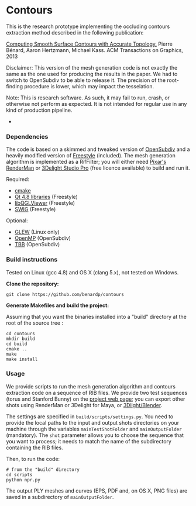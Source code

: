Contours
==

This is the research prototype implementing the occluding contours
extraction method described in the following publication:

[Computing Smooth Surface Contours with Accurate Topology.](http://www.labri.fr/perso/pbenard/publications/contours.html)
Pierre Bénard, Aaron Hertzmann, Michael Kass. ACM Transactions on
Graphics, 2013

Disclaimer: This version of the mesh generation code is not exactly
the same as the one used for producing the results in the paper. We
had to switch to OpenSubdiv to be able to release it. The precision of the
root-finding procedure is lower, which may impact the tesselation.

Note: This is research software. As such, it may fail to run, crash,
or otherwise not perform as expected. It is not intended for regular
use in any kind of production pipeline.

-

### Dependencies

The code is based on a skimmed and tweaked version of
[OpenSubdiv](http://graphics.pixar.com/opensubdiv/) and a heavily
modified version of [Freestyle](http://freestyle.sourceforge.net/)
(included).  The mesh generation algorithm is implemented as a
RifFilter; you will either need
[Pixar's RenderMan](http://renderman.pixar.com/) or
[3Delight Studio Pro](http://www.3delight.com/) (free licence
available) to build and run it.

Required:
* [cmake](http://www.cmake.org/cmake/resources/software.html)
* [Qt 4.8 libraries](http://qt-project.org/downloads) (Freestyle)
* [libQGLViewer](http://www.libqglviewer.com/) (Freestyle)
* [SWIG](http://www.swig.org/) (Freestyle)

Optional:
* [GLEW](http://sourceforge.net/projects/glew/) (Linux only)
* [OpenMP](http://openmp.org/wp/) (OpenSubdiv)
* [TBB](https://www.threadingbuildingblocks.org/) (OpenSubdiv)


### Build instructions
Tested on Linux (gcc 4.8) and OS X (clang 5.x), not tested on Windows.

__Clone the repository:__

````
git clone https://github.com/benardp/contours
````

__Generate Makefiles and build the project:__

Assuming that you want the binaries installed into a "build" directory
at the root of the source tree :

````
cd contours
mkdir build
cd build
cmake ..
make
make install
````

### Usage

We provide scripts to run the mesh generation algorithm and contours
extraction code on a sequence of RIB files. We provide two test
sequences (torus and Stanford Bunny) on the
[project web page](http://www.labri.fr/perso/pbenard/publications/contours.html);
you can export other shots using RenderMan or 3Delight for Maya, or
[3Dlight/Blender](http://mattebb.com/3delightblender/).

The settings are specified in `build/scripts/settings.py`. You need to
provide the local paths to the input and output shots directories on
your machine through the variables `mainTestShotFolder` and
`mainOutputFolder` (mandatory). The `shot` parameter allows you to
choose the sequence that you want to process; it needs to match
the name of the subdirectory containing the RIB files.

Then, to run the code:

````
# from the "build" directory
cd scripts
python npr.py
````

The output PLY meshes and curves (EPS, PDF and, on OS X, PNG files)
are saved in a subdirectory of `mainOutputFolder`. 
